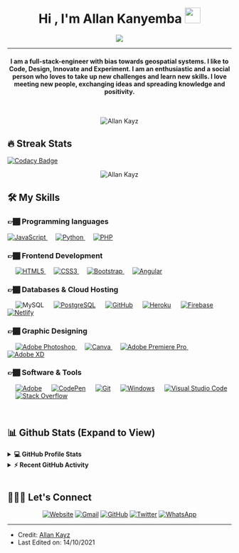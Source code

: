 
<h1 align="center">Hi , I'm Allan Kanyemba <img src="https://media.giphy.com/media/hvRJCLFzcasrR4ia7z/giphy.gif" width="35"></h1>
<p align="center">
  <a href="https://github.com/DenverCoder1/readme-typing-svg"><img src="https://readme-typing-svg.herokuapp.com?lines=Full+Stack+Web+Developer;GIS%20|%20DS%20|%20AI%20|%20ML%20Enthusiast;Graphic%20Designer;Always%20learning%20new%20things&center=true&width=500&height=50"></a>
</p>
<hr/>
<h4 align="center">I am a full-stack-engineer with bias towards geospatial systems. I like to Code, Design, Innovate and Experiment. I am an enthusiastic and a social person who loves to take up new challenges and learn new skills. I love meeting new people, exchanging ideas and spreading knowledge and positivity.</h4>
<br>
<p align="center"> <img src="https://komarev.com/ghpvc/?username=AllanKayz&label=Profile%20views&color=0e75b6&style=plastic" alt="Allan Kayz" /> </p>

## 🔥 Streak Stats

[![Codacy Badge](https://api.codacy.com/project/badge/Grade/523a1d3d1c90472f92f7e554bb429021)](https://app.codacy.com/gh/AllanKayz/allankayz?utm_source=github.com&utm_medium=referral&utm_content=AllanKayz/allankayz&utm_campaign=Badge_Grade_Settings)

<p align="center"><img src="https://github-readme-streak-stats.herokuapp.com/?user=AllanKayz&theme=algolia" alt="Allan Kayz"  /></p>


## 🛠️ My Skills

### 👉🏾 Programming languages

<p align="left"> 
  <a href="https://developer.mozilla.org/en-US/docs/Web/JavaScript" target="_blank"> 
     <img alt="JavaScript" src="https://img.shields.io/badge/javascript-%23323330.svg?style=for-the-badge&logo=javascript&logoColor=%23F7DF1E"/>
   </a>
  &emsp;
   <a href="https://www.python.org" target="_blank">
    <img alt="Python" src="https://img.shields.io/badge/python-3670A0?style=for-the-badge&logo=python&logoColor=ffdd54"/>
  </a>
  &emsp;
  <a href="https://www.php.net/">
    <img alt="PHP" src="https://img.shields.io/badge/php-%23777BB4.svg?style=for-the-badge&logo=php&logoColor=white"/>
  </a>
</p>

### 👉🏾 Frontend Development
<p align="left"> 
  &emsp; 
  <a href="https://www.w3schools.com/html/" target="_blank"> 
   <img alt="HTML5" src="https://img.shields.io/badge/html5-%23E34F26.svg?style=for-the-badge&logo=html5&logoColor=white"/>
  </a>   
  &emsp;
  <a href="https://www.w3schools.com/css/" target="_blank">
    <img alt="CSS3" src="https://img.shields.io/badge/css3-%231572B6.svg?style=for-the-badge&logo=css3&logoColor=white"/>
  </a> 
   &emsp;
  <a href="https://getbootstrap.com" target="_blank">
   <img alt="Bootstrap" src="https://img.shields.io/badge/bootstrap-%23563D7C.svg?style=for-the-badge&logo=bootstrap&logoColor=white"/>
  </a>
  &emsp;
  <a href="https://angular.io" target="_blank">
    <img alt="Angular" src="https://img.shields.io/badge/angular-%23DD0031.svg?style=for-the-badge&logo=angular&logoColor=white"/>
  </a>
</p>

### 👉🏾 Databases & Cloud Hosting
<p align="left">
  &emsp;
    <a href:"https://www.mysql.com"><img alt="MySQL" src="https://img.shields.io/badge/mysql-%2300f.svg?style=for-the-badge&logo=mysql&logoColor=white"/></a>
  &emsp;
    <a href="https://www.postgresql.org"><img alt="PostgreSQL" src ="https://img.shields.io/badge/postgres-%23316192.svg?style=for-the-badge&logo=postgresql&logoColor=white"/></a>
  &emsp;
    <a href="https://www.github.com"><img alt="GitHub" src="https://img.shields.io/badge/github-%23121011.svg?style=for-the-badge&logo=github&logoColor=white"/></a>
  &emsp;
    <a href="https://www.heroku.com/"><img alt="Heroku" src="https://img.shields.io/badge/heroku-%23430098.svg?style=for-the-badge&logo=heroku&logoColor=white"/></a>  
  &emsp;
    <a href="https://firebase.google.com/"><img alt="Firebase" src ="https://img.shields.io/badge/firebase-%23039BE5.svg?style=for-the-badge&logo=firebase"/></a>
  &emsp;
    <a href="https://www.netlify.com"><img alt="Netlify" src="https://img.shields.io/badge/netlify-%23000000.svg?style=for-the-badge&logo=netlify&logoColor=#00C7B7"/></a>
 </p>
  
### 👉🏾 Graphic Designing
<p align="left">
  &emsp;
  <a href="https://www.adobe.com/products/photoshop.html" target="_blank">
   <img alt="Adobe Photoshop" src="https://img.shields.io/badge/adobephotoshop-%2331A8FF.svg?style=for-the-badge&logo=adobephotoshop&logoColor=white"/>
  </a>
  &emsp;
  <a href="https://www.canva.com">
    <img alt="Canva" src="https://img.shields.io/badge/Canva-%2300C4CC.svg?style=for-the-badge&logo=Canva&logoColor=white"/>
  </a>	
  &emsp;
  <a href="https://www.adobe.com/products/premiere.html" target="_blank"> 
   <img alt="Adobe Premiere Pro" src="https://img.shields.io/badge/Adobe%20Premiere%20Pro-9999FF.svg?style=for-the-badge&logo=Adobe%20Premiere%20Pro&logoColor=white"/>
  </a>
  &emsp;
  <a href="https://www.adobe.com/products/xd.html" target="_blank">
    <img alt="Adobe XD" src="https://img.shields.io/badge/Adobe%20XD-470137?style=for-the-badge&logo=Adobe%20XD&logoColor=#FF61F6"/>
  </a>
 </p>

 ### 👉🏾 Software & Tools
 
<p>
  &emsp;
    <a href="#"><img alt="Adobe" src="https://img.shields.io/badge/adobe-%23FF0000.svg?style=for-the-badge&logo=adobe&logoColor=white"/></a>
  &emsp;
    <a href="#"><img alt="CodePen" src="https://img.shields.io/badge/Codepen-000000?style=for-the-badge&logo=codepen&logoColor=white"/></a>
  &emsp;
    <a href="#"><img alt="Git" src="https://img.shields.io/badge/git-%23F05033.svg?style=for-the-badge&logo=git&logoColor=white"/></a>
  &emsp;
    <a href="#"><img alt="Windows" src="https://img.shields.io/badge/Windows-0078D6?style=for-the-badge&logo=windows&logoColor=white"/></a>
  &emsp;
    <a href="#"><img alt="Visual Studio Code" src="https://img.shields.io/badge/Visual%20Studio%20Code-0078d7.svg?style=for-the-badge&logo=visual-studio-code&logoColor=white"/></a>
  &emsp;
    <a href="#"><img alt="Stack Overflow" src="https://img.shields.io/badge/-Stackoverflow-FE7A16?style=for-the-badge&logo=stack-overflow&logoColor=white"/></a>
  &emsp;
</p>

<br/>

## 📊 Github Stats (Expand to View) 


<details> 
  <summary><b>💻 GitHub Profile Stats</b></summary>
  <br/>
  <p align="center">
    <a href="https://github.com/AllanKayz/github-readme-stats"><img alt="Allan Kayz Github Stats" src="https://github-readme-stats.vercel.app/api?username=AllanKayz&show_icons=true&count_private=true&theme=algolia" height="192px"/></a>
<br/>
  &nbsp;
	  <img src="https://github-readme-stats.vercel.app/api/top-langs?username=AllanKayz&show_icons=true&locale=en&layout=compact&theme=algolia" alt="AllanKayz" height="192px"/>
  <br/>
  <b>Note:</b> Top languages is only a metric of the languages my public code consists of and doesn't reflect experience or skill level.
  </p>
</details>


<details>
  <summary><b>⚡ Recent GitHub Activity</b></summary>
  <br/>
   <a href="https://github.com/AllanKayz"><img alt="Allan Kayz's Activity Graph" src="https://activity-graph.herokuapp.com/graph?username=AllanKayz&custom_title=Allan%20Kayz's%20Contribution%20Graph&theme=react-dark" /></a>
  <br/>

</details>

<br/>

## 🙋🏿‍♂️ Let's Connect
<p align="center">
  <a href="https://allankayz.co.zw/"><img src="https://img.icons8.com/bubbles/50/000000/web.png" alt="Website"/></a>
  <a href="mailto:info@allankayz.co.zw"><img src="https://img.icons8.com/bubbles/50/000000/gmail.png" alt="Gmail"/></a>
  <a href="https://github.com/AllanKayz"><img src="https://img.icons8.com/bubbles/50/000000/github.png" alt="GitHub"/></a>
  <a href="https://twitter.com/KayzAllan"><img src="https://img.icons8.com/bubbles/50/000000/twitter.png" alt="Twitter"/></a>
  <a href="https://wa.me/263774833890?text=Hey%20Allan,%20Just%20Viewed%20Your%20Profile%20Thought%20We%20Should%20Talk%20More"><img src="https://img.icons8.com/bubbles/50/000000/whatsapp.png" alt="WhatsApp"/></a>	
</p>

<hr/>

* Credit: [Allan Kayz](https://github.com/AllanKayz)
* Last Edited on: 14/10/2021








